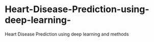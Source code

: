 # Heart-Disease-Prediction-using-deep-learning-
Heart Disease Prediction using deep learning and methods 
